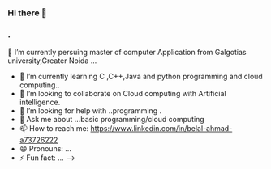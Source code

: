 ### Hi there 👋

### .
 🔭 I’m currently persuing master of computer Application from Galgotias university,Greater Noida ...
- 🌱 I’m currently learning C ,C++,Java and python programming and cloud computing..
- 👯 I’m looking to collaborate on Cloud computing with Artificial intelligence.
- 🤔 I’m looking for help with ..programming .
- 💬 Ask me about ...basic programming/cloud computing
- 📫 How to reach me: https://www.linkedin.com/in/belal-ahmad-a73726222
- 😄 Pronouns: ...
- ⚡ Fun fact: ...
-->
